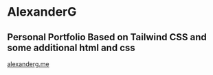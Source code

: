 # AlexanderG

## Personal Portfolio Based on Tailwind CSS and some additional html and css

[alexanderg.me](https://www.alexanderg.me)
